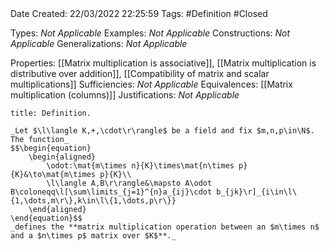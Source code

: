 <br />
<br />

Date Created: 22/03/2022 22:25:59
Tags: #Definition #Closed 

Types: _Not Applicable_
Examples: _Not Applicable_
Constructions: _Not Applicable_
Generalizations: _Not Applicable_

Properties: [[Matrix multiplication is associative]], [[Matrix multiplication is distributive over addition]], [[Compatibility of matrix and scalar multiplications]]
Sufficiencies: _Not Applicable_
Equivalences: [[Matrix multiplication (columns)]]
Justifications: _Not Applicable_

``` ad-Definition
title: Definition.

_Let $\l\langle K,+,\cdot\r\rangle$ be a field and fix $m,n,p\in\N$. The function_
$$\begin{equation}
    \begin{aligned}
        \odot:\mat{m\times n}{K}\times\mat{n\times p}{K}&\to\mat{m\times p}{K}\\
        \l\langle A,B\r\rangle&\mapsto A\odot B\coloneqq\l[\sum\limits_{j=1}^{n}a_{ij}\cdot b_{jk}\r]_{i\in\l\{1,\dots,m\r\},k\in\l\{1,\dots,p\r\}}
    \end{aligned}
\end{equation}$$
_defines the **matrix multiplication operation between an $m\times n$ and a $n\times p$ matrix over $K$**._

```

